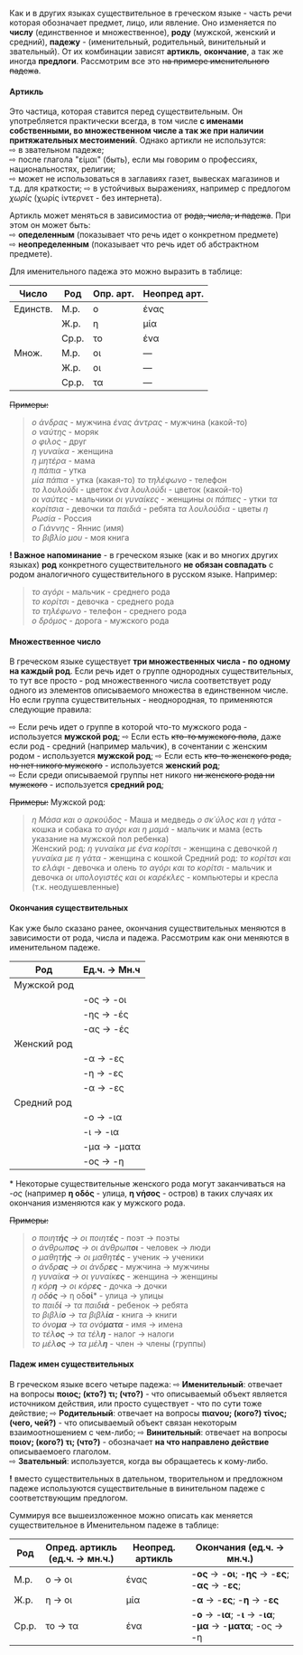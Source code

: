 Как и в других языках существительное в греческом языке - часть речи которая обозначает предмет, лицо, или явление. Оно изменяется по **числу** (единственное и множественное), **роду** (мужской, женский и средний), **падежу** - (именительный, родительный, винительный и звательный). От их комбинации зависят **артикль**, **окончание**, а так же иногда **предлоги**. Рассмотрим все это  ~~на примере именительного падежа~~. 

#### Артикль
Это частица, которая ставится перед существительным. Он употребляется практически всегда, в том числе **с именами собственными, во множественном числе а так же при наличии притяжательных местоимений**. Однако артикли не использутся:  
⇨ в звательном падеже;  
⇨ после глагола "είμαι" (быть), если мы говорим о профессиях, национальностях, религии;  
⇨ может не использоваться в заглавиях газет, вывесках магазинов и т.д. для краткости;
⇨ в устойчивых выражениях, например с предлогом *χωρίς* (χωρίς ίντερνετ - без интернета).

Артикль может меняться в зависимостиа от ~~рода, числа, и падежа~~. При этом он может быть:  
⇨ **опеделенным** (показывает что речь идет о конкретном предмете)  
⇨ **неопределенным** (показывает что речь идет об абстрактном предмете). 

Для именительного падежа это можно выразить в таблице:  

| Число  | Род   |Опр. арт. |Неопред арт.|
|--------|-------|----------|------------|
|Единств.| М.р.  | ο        | ένας       |
|        | Ж.р.  | η        | μία        |
|        | Ср.р. | το       | ένα        |
|Множ.   | М.р.  | οι       | —          |
|        | Ж.р.  | οι       | —          |
|        | Ср.р. | τα       | —          |

~~Примеры:~~ 
> *ο άνδρας* - мужчина
> *ένας άντρας* - мужчина (какой-то)  
> *ο ναύτης* - моряк  
> *ο φιλος* - друг  
> *η γυναίκα* - женщина  
> *η μητέρα* - мама  
> *η πάπια* - утка  
> *μία πάπια* - утка (какая-то)
> *το τηλέφωνο* - телефон  
> *το λουλούδι* - цветок
> *ένα λουλούδι* - цветок (какой-то)  
> *οι ναύτες* - мальчики
> *οι γυναίκες* - женщины
> *οι πάπιες* - утки
> *τα κορίτσια* - девочки
> *τα παιδιά* - ребята
> *τα λουλούδια* - цветы
> *η Ρωσία* - Россия  
> *ο Γιάννης* - Яннис (имя)  
> *το βιβλίο μου* - моя книга

**! Важное напоминание** - в греческом языке (как и во многих других языках) **род** конкретного существительного **не обязан совпадать** с родом аналогичного существительного в русском языке. Например: 
> *το αγόρι* - мальчик - среднего рода  
> *το κορίτσι* - девочка - среднего рода  
> *το τηλέφωνο* - телефон - среднего рода  
> *ο δρόμος* - дорога - мужского рода

#### Множественное число 
В греческом языке существует **три множественных числа - по одному на каждый род**. Если речь идет о группе однородных существительных, то тут все просто - род множественного числа соответствует роду одного из элементов описываемого множества в единственном числе. Но если группа существительных - неоднородная, то применяются следующие правила:

⇨ Если речь идет о группе в которой что-то мужского рода - используется **мужской род**;
⇨ Если есть ~~кто-то мужского пола~~, даже если род - средний (например мальчик), в сочентании с женским родом - используется **мужской род**;
⇨ Если есть ~~кто-то женского рода, но нет никого мужского~~ - используется **женский род**;  
⇨ Если среди описываемой группы нет никого ~~ни женского рода ни мужского~~ - используется **средний род**;  

~~Примеры:~~
Мужской род:
> *η Μάσα και ο αρκούδος* - Маша и медведь 
> *ο σκ΄ύλος και η γάτα* - кошка и собака
> *το αγόρι και η μαμά* - мальчик и мама (есть указание на мужской пол ребенка)  
Женский род:
> *η γυναίκα με ένα κορίτσι* - женщина с девочкой
> *η γυναίκα με η γάτα* - женщина с кошкой
Средний род:
> *το κορίτσι και το ελάφι* - девочка и олень
> *το αγόρι και το κορίτσι* - мальчик и девочка
> *οι υπολογιστές και οι καρέκλες* - компьютеры и кресла (т.к. неодушевленные)

#### Окончания существительных
Как уже было сказано ранее, окончания существительных меняются в зависимости от рода, числа и падежа. Рассмотрим как они меняются в именительном падеже. 

| Род   | Ед.ч. →  Мн.ч |
|-------|----------|
| Мужской род|
||-ος → -οι|
||-ης  → -ές|
||-ας → -ές| 
|Женский род|
||-α → -ες |
||-η → -ες |
||-α → -ες |
|Средний род|
|| -ο → -ια | 
|| -ι → -ια | 
|| -μα → -ματα | 
|| -ος → -η | 


\* Некоторые существительные женского рода могут заканчиваться на *-ος* (например **η οδός** - улица, **η νήσος** - остров) в таких случаях их окончания изменяются как у мужского рода.  

~~Примеры:~~ 
> *ο ποιητ**ής** → οι ποιητ**ές*** - поэт → поэты  
> *ο άνθρωπ**ος** → οι άνθρωπ**οι*** - человек  → люди   
> *ο μαθητ**ής** → οι μαθητ**ές*** - ученик → ученики  
> *ο άνδρ**ας** → οι άνδρ**ες*** -  мужчина → мужчины  
> *η γυναίκ**α** → οι γυναίκ**ες*** - женщина → женщины  
> *η κόρ**η** → οι κόρ**ες*** - дочка → дочки  
> *η οδ**ός*** → η οδ**οί*** - улица → улицы  
> *το παιδ**ί** → τα παιδ**ιά*** - ребенок → ребята  
> *το βιβλί**ο** → τα βιβλ**ία*** - книга → книги  
> *το όνο**μα** → τα ονό**ματα*** - имя → имена  
> *το τέλ**ος** → τα τέλ**η*** - налог → налоги  
> *το μέλ**ος** → τα μέλ**η*** - член → члены (группы)  


#### Падеж имен существительных  
В греческом языке всего четыре падежа: 
⇨ **Именительный**: отвечает на вопросы **ποιος; (кто?) τι; (что?)** - что описываемый объект является источником действия, или просто существует - что по сути тоже действие;
⇨ **Родительный**: отвечает на вопросы **πιανου; (кого?) τίνος; (чего, чей?)** - что описываемый объект связан некоторым взаимоотношением с чем-либо;
⇨ **Винительный**: отвечает на вопросы **ποιον; (кого?) τι; (что?)** - обозначает **на что направлено действие** описываемоего глаголом.  
⇨ **Звательный**: используется, когда вы обращаетесь к кому-либо.

**!** вместо существительных в дательном, творительном и предложном падеже используются существительные в винительном падеже с соответствующим предлогом.

Суммируя все вышеизложенное можно описать как меняется существительное в Именительном падеже в таблице:

| Род | Опред. артикль (ед.ч. → мн.ч.) | Неопред. артикль | Окончания (ед.ч. → мн.ч.)|
|-----|--------|-----------------------|------------------------------------|
|М.р. | ο → οι | ένας                  | -**ος** → -**οι**;  -**ης** → -**ες**;  -**ας** → -**ες**;  |
|Ж.р. | η → οι | μία                   | -**α** → -**ες**;  -**η** → -**ες** |
|Ср.р.|το → τα | ένα                   | -**ο** → -**ια**;  -**ι** → -**ια**;  -**μα** → -**ματα**; -ος → -η |
